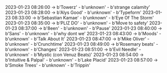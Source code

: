 2023-01-23 08:26:00 -> b'Towerz' - b'unknown' - b'strange calamity'
2023-01-23 08:28:00 -> b'Alys Good' - b'unknown' - b'Typeform'
2023-01-23 08:33:00 -> b'Sebastian Kamae' - b'unknown' - b'Eye Of The Storm'
2023-01-23 08:35:00 -> b'PLIZ DO' - b'unknown' - b'Move to safety'
2023-01-23 08:37:00 -> b'8een' - b'unknown' - b'Pause'
2023-01-23 08:40:00 -> b'Sans' - b'unknown' - b'why dont we'
2023-01-23 08:43:00 -> b'Moods' - b'unknown' - b'Talk About It'
2023-01-23 08:47:00 -> b'Mike Oliver' - b'unknown' - b'Crunchtime'
2023-01-23 08:49:00 -> b'Rosemary beats' - b'unknown' - b'Changes'
2023-01-23 08:51:00 -> b'Evil Needle' - b'unknown' - b'Mystic (con Venuz Beats)'
2023-01-23 08:54:00 -> b'Intuitive & Palpal' - b'unknown' - b'Lake Placid'
2023-01-23 08:57:00 -> b'Smoke Trees' - b'unknown' - b'Trippin'
